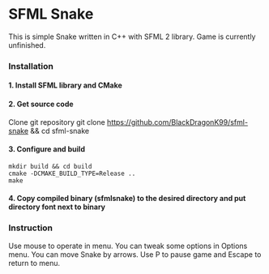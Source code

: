 # SFML Snake
This is simple Snake written in C++ with SFML 2 library. Game is currently unfinished.

### Installation

#### 1. Install SFML library and CMake

#### 2. Get source code

Clone git repository
    git clone https://github.com/BlackDragonK99/sfml-snake && cd sfml-snake
    
#### 3. Configure and build
    mkdir build && cd build
    cmake -DCMAKE_BUILD_TYPE=Release ..
    make
    
#### 4. Copy compiled binary (sfmlsnake) to the desired directory and put directory font next to binary

### Instruction
Use mouse to operate in menu. You can tweak some options in Options menu. You can move Snake by arrows. Use P to pause game and Escape to return to menu.
